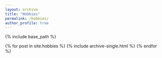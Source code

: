 ```yaml
---
layout: archive
title: "Hobbies"
permalink: /hobbies/
author_profile: true
---
```


{% include base_path %}

{% for post in site.hobbies %}
  {% include archive-single.html %}
{% endfor %}

